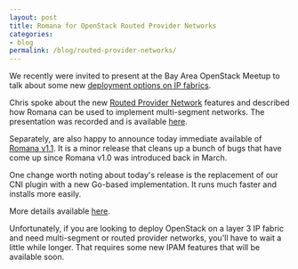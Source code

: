 ```yaml
---
layout: post
title: Romana for OpenStack Routed Provider Networks
categories:
- blog
permalink: /blog/routed-provider-networks/
---
```


We recently were invited to present at the Bay Area OpenStack Meetup to talk about some new [deployment options on IP fabrics](https://www.meetup.com/openstack/events/239889735/). 

Chris spoke about the new [Routed Provider Network](https://docs.openstack.org/newton/networking-guide/config-routed-networks.html) features and described how Romana can be used to implement multi-segment networks. The presentation was recorded and is available [here](https://www.youtube.com/watch?v=mcSKQxzRnsU).

Separately, are also happy to announce today immediate available of [Romana v1.1](https://github.com/romana/romana). It is a minor release that cleans up a bunch of bugs that have come up since Romana v1.0 was introduced back in March.

One change worth noting about today's release is the replacement of our CNI plugin with a new Go-based implementation.  It runs much faster and installs more easily.

More details available [here](https://github.com/romana/romana).

Unfortunately, if you are looking to deploy OpenStack on a layer 3 IP fabric and need multi-segment or routed provider networks, you'll have to wait a little while longer. That requires some new IPAM features that will be available soon.

